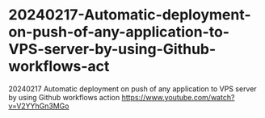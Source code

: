 # 20240217-Automatic-deployment-on-push-of-any-application-to-VPS-server-by-using-Github-workflows-act
20240217 Automatic deployment on push of any application to VPS server by using Github workflows action
https://www.youtube.com/watch?v=V2YYhGn3MGo
